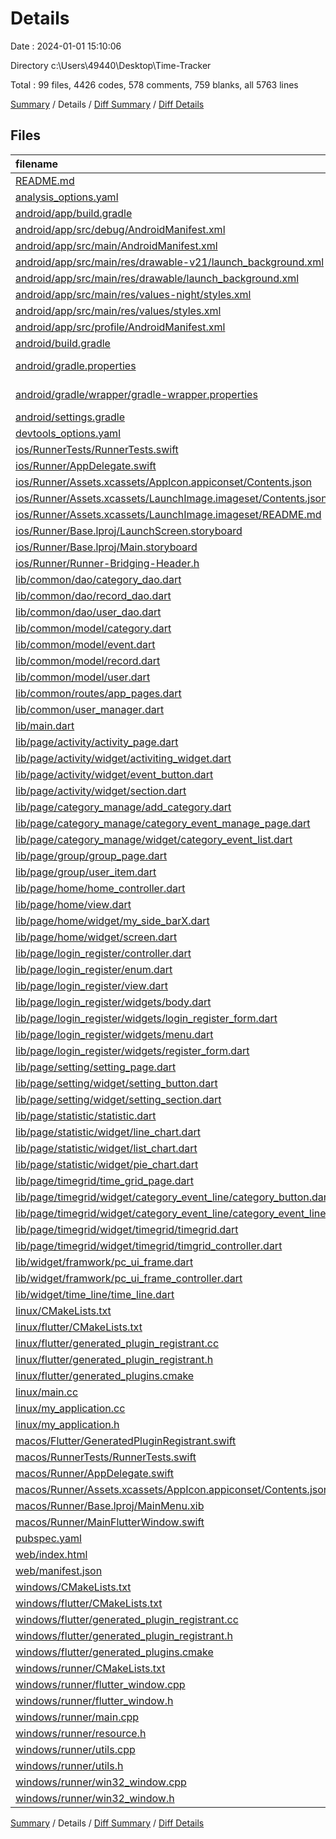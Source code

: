# Details

Date : 2024-01-01 15:10:06

Directory c:\\Users\\49440\\Desktop\\Time-Tracker

Total : 99 files,  4426 codes, 578 comments, 759 blanks, all 5763 lines

[Summary](results.md) / Details / [Diff Summary](diff.md) / [Diff Details](diff-details.md)

## Files
| filename | language | code | comment | blank | total |
| :--- | :--- | ---: | ---: | ---: | ---: |
| [README.md](/README.md) | Markdown | 10 | 0 | 7 | 17 |
| [analysis_options.yaml](/analysis_options.yaml) | YAML | 3 | 22 | 4 | 29 |
| [android/app/build.gradle](/android/app/build.gradle) | Groovy | 51 | 5 | 12 | 68 |
| [android/app/src/debug/AndroidManifest.xml](/android/app/src/debug/AndroidManifest.xml) | XML | 3 | 4 | 1 | 8 |
| [android/app/src/main/AndroidManifest.xml](/android/app/src/main/AndroidManifest.xml) | XML | 27 | 6 | 1 | 34 |
| [android/app/src/main/res/drawable-v21/launch_background.xml](/android/app/src/main/res/drawable-v21/launch_background.xml) | XML | 4 | 7 | 2 | 13 |
| [android/app/src/main/res/drawable/launch_background.xml](/android/app/src/main/res/drawable/launch_background.xml) | XML | 4 | 7 | 2 | 13 |
| [android/app/src/main/res/values-night/styles.xml](/android/app/src/main/res/values-night/styles.xml) | XML | 9 | 9 | 1 | 19 |
| [android/app/src/main/res/values/styles.xml](/android/app/src/main/res/values/styles.xml) | XML | 9 | 9 | 1 | 19 |
| [android/app/src/profile/AndroidManifest.xml](/android/app/src/profile/AndroidManifest.xml) | XML | 3 | 4 | 1 | 8 |
| [android/build.gradle](/android/build.gradle) | Groovy | 27 | 0 | 5 | 32 |
| [android/gradle.properties](/android/gradle.properties) | Java Properties | 3 | 0 | 1 | 4 |
| [android/gradle/wrapper/gradle-wrapper.properties](/android/gradle/wrapper/gradle-wrapper.properties) | Java Properties | 5 | 0 | 1 | 6 |
| [android/settings.gradle](/android/settings.gradle) | Groovy | 16 | 0 | 5 | 21 |
| [devtools_options.yaml](/devtools_options.yaml) | YAML | 1 | 0 | 1 | 2 |
| [ios/RunnerTests/RunnerTests.swift](/ios/RunnerTests/RunnerTests.swift) | Swift | 7 | 2 | 4 | 13 |
| [ios/Runner/AppDelegate.swift](/ios/Runner/AppDelegate.swift) | Swift | 12 | 0 | 2 | 14 |
| [ios/Runner/Assets.xcassets/AppIcon.appiconset/Contents.json](/ios/Runner/Assets.xcassets/AppIcon.appiconset/Contents.json) | JSON | 122 | 0 | 1 | 123 |
| [ios/Runner/Assets.xcassets/LaunchImage.imageset/Contents.json](/ios/Runner/Assets.xcassets/LaunchImage.imageset/Contents.json) | JSON | 23 | 0 | 1 | 24 |
| [ios/Runner/Assets.xcassets/LaunchImage.imageset/README.md](/ios/Runner/Assets.xcassets/LaunchImage.imageset/README.md) | Markdown | 3 | 0 | 2 | 5 |
| [ios/Runner/Base.lproj/LaunchScreen.storyboard](/ios/Runner/Base.lproj/LaunchScreen.storyboard) | XML | 36 | 1 | 1 | 38 |
| [ios/Runner/Base.lproj/Main.storyboard](/ios/Runner/Base.lproj/Main.storyboard) | XML | 25 | 1 | 1 | 27 |
| [ios/Runner/Runner-Bridging-Header.h](/ios/Runner/Runner-Bridging-Header.h) | C++ | 1 | 0 | 1 | 2 |
| [lib/common/dao/category_dao.dart](/lib/common/dao/category_dao.dart) | Dart | 0 | 0 | 1 | 1 |
| [lib/common/dao/record_dao.dart](/lib/common/dao/record_dao.dart) | Dart | 0 | 0 | 1 | 1 |
| [lib/common/dao/user_dao.dart](/lib/common/dao/user_dao.dart) | Dart | 1 | 0 | 1 | 2 |
| [lib/common/model/category.dart](/lib/common/model/category.dart) | Dart | 28 | 1 | 6 | 35 |
| [lib/common/model/event.dart](/lib/common/model/event.dart) | Dart | 20 | 1 | 5 | 26 |
| [lib/common/model/record.dart](/lib/common/model/record.dart) | Dart | 14 | 0 | 3 | 17 |
| [lib/common/model/user.dart](/lib/common/model/user.dart) | Dart | 33 | 0 | 7 | 40 |
| [lib/common/routes/app_pages.dart](/lib/common/routes/app_pages.dart) | Dart | 20 | 0 | 3 | 23 |
| [lib/common/user_manager.dart](/lib/common/user_manager.dart) | Dart | 61 | 9 | 16 | 86 |
| [lib/main.dart](/lib/main.dart) | Dart | 36 | 3 | 9 | 48 |
| [lib/page/activity/activity_page.dart](/lib/page/activity/activity_page.dart) | Dart | 53 | 3 | 6 | 62 |
| [lib/page/activity/widget/activiting_widget.dart](/lib/page/activity/widget/activiting_widget.dart) | Dart | 79 | 3 | 7 | 89 |
| [lib/page/activity/widget/event_button.dart](/lib/page/activity/widget/event_button.dart) | Dart | 52 | 6 | 6 | 64 |
| [lib/page/activity/widget/section.dart](/lib/page/activity/widget/section.dart) | Dart | 26 | 1 | 4 | 31 |
| [lib/page/category_manage/add_category.dart](/lib/page/category_manage/add_category.dart) | Dart | 87 | 2 | 7 | 96 |
| [lib/page/category_manage/category_event_manage_page.dart](/lib/page/category_manage/category_event_manage_page.dart) | Dart | 28 | 2 | 3 | 33 |
| [lib/page/category_manage/widget/category_event_list.dart](/lib/page/category_manage/widget/category_event_list.dart) | Dart | 96 | 8 | 17 | 121 |
| [lib/page/group/group_page.dart](/lib/page/group/group_page.dart) | Dart | 54 | 4 | 3 | 61 |
| [lib/page/group/user_item.dart](/lib/page/group/user_item.dart) | Dart | 22 | 0 | 3 | 25 |
| [lib/page/home/home_controller.dart](/lib/page/home/home_controller.dart) | Dart | 19 | 0 | 6 | 25 |
| [lib/page/home/view.dart](/lib/page/home/view.dart) | Dart | 20 | 3 | 6 | 29 |
| [lib/page/home/widget/my_side_barX.dart](/lib/page/home/widget/my_side_barX.dart) | Dart | 95 | 0 | 8 | 103 |
| [lib/page/home/widget/screen.dart](/lib/page/home/widget/screen.dart) | Dart | 35 | 1 | 7 | 43 |
| [lib/page/login_register/controller.dart](/lib/page/login_register/controller.dart) | Dart | 78 | 25 | 28 | 131 |
| [lib/page/login_register/enum.dart](/lib/page/login_register/enum.dart) | Dart | 1 | 0 | 1 | 2 |
| [lib/page/login_register/view.dart](/lib/page/login_register/view.dart) | Dart | 32 | 4 | 4 | 40 |
| [lib/page/login_register/widgets/body.dart](/lib/page/login_register/widgets/body.dart) | Dart | 82 | 7 | 5 | 94 |
| [lib/page/login_register/widgets/login_register_form.dart](/lib/page/login_register/widgets/login_register_form.dart) | Dart | 148 | 2 | 7 | 157 |
| [lib/page/login_register/widgets/menu.dart](/lib/page/login_register/widgets/menu.dart) | Dart | 78 | 0 | 5 | 83 |
| [lib/page/login_register/widgets/register_form.dart](/lib/page/login_register/widgets/register_form.dart) | Dart | 115 | 1 | 5 | 121 |
| [lib/page/setting/setting_page.dart](/lib/page/setting/setting_page.dart) | Dart | 78 | 3 | 7 | 88 |
| [lib/page/setting/widget/setting_button.dart](/lib/page/setting/widget/setting_button.dart) | Dart | 42 | 0 | 6 | 48 |
| [lib/page/setting/widget/setting_section.dart](/lib/page/setting/widget/setting_section.dart) | Dart | 29 | 2 | 7 | 38 |
| [lib/page/statistic/statistic.dart](/lib/page/statistic/statistic.dart) | Dart | 28 | 0 | 4 | 32 |
| [lib/page/statistic/widget/line_chart.dart](/lib/page/statistic/widget/line_chart.dart) | Dart | 56 | 6 | 7 | 69 |
| [lib/page/statistic/widget/list_chart.dart](/lib/page/statistic/widget/list_chart.dart) | Dart | 53 | 1 | 6 | 60 |
| [lib/page/statistic/widget/pie_chart.dart](/lib/page/statistic/widget/pie_chart.dart) | Dart | 61 | 1 | 5 | 67 |
| [lib/page/timegrid/time_grid_page.dart](/lib/page/timegrid/time_grid_page.dart) | Dart | 49 | 5 | 7 | 61 |
| [lib/page/timegrid/widget/category_event_line/category_button.dart](/lib/page/timegrid/widget/category_event_line/category_button.dart) | Dart | 94 | 5 | 14 | 113 |
| [lib/page/timegrid/widget/category_event_line/category_event_line.dart](/lib/page/timegrid/widget/category_event_line/category_event_line.dart) | Dart | 38 | 4 | 9 | 51 |
| [lib/page/timegrid/widget/timegrid/timegrid.dart](/lib/page/timegrid/widget/timegrid/timegrid.dart) | Dart | 241 | 19 | 48 | 308 |
| [lib/page/timegrid/widget/timegrid/timgrid_controller.dart](/lib/page/timegrid/widget/timegrid/timgrid_controller.dart) | Dart | 207 | 44 | 50 | 301 |
| [lib/widget/framwork/pc_ui_frame.dart](/lib/widget/framwork/pc_ui_frame.dart) | Dart | 146 | 9 | 15 | 170 |
| [lib/widget/framwork/pc_ui_frame_controller.dart](/lib/widget/framwork/pc_ui_frame_controller.dart) | Dart | 48 | 5 | 13 | 66 |
| [lib/widget/time_line/time_line.dart](/lib/widget/time_line/time_line.dart) | Dart | 15 | 1 | 4 | 20 |
| [linux/CMakeLists.txt](/linux/CMakeLists.txt) | CMake | 75 | 38 | 27 | 140 |
| [linux/flutter/CMakeLists.txt](/linux/flutter/CMakeLists.txt) | CMake | 66 | 13 | 10 | 89 |
| [linux/flutter/generated_plugin_registrant.cc](/linux/flutter/generated_plugin_registrant.cc) | C++ | 7 | 4 | 5 | 16 |
| [linux/flutter/generated_plugin_registrant.h](/linux/flutter/generated_plugin_registrant.h) | C++ | 5 | 5 | 6 | 16 |
| [linux/flutter/generated_plugins.cmake](/linux/flutter/generated_plugins.cmake) | CMake | 16 | 3 | 6 | 25 |
| [linux/main.cc](/linux/main.cc) | C++ | 5 | 0 | 2 | 7 |
| [linux/my_application.cc](/linux/my_application.cc) | C++ | 74 | 11 | 20 | 105 |
| [linux/my_application.h](/linux/my_application.h) | C++ | 7 | 7 | 5 | 19 |
| [macos/Flutter/GeneratedPluginRegistrant.swift](/macos/Flutter/GeneratedPluginRegistrant.swift) | Swift | 10 | 3 | 4 | 17 |
| [macos/RunnerTests/RunnerTests.swift](/macos/RunnerTests/RunnerTests.swift) | Swift | 7 | 2 | 4 | 13 |
| [macos/Runner/AppDelegate.swift](/macos/Runner/AppDelegate.swift) | Swift | 8 | 0 | 2 | 10 |
| [macos/Runner/Assets.xcassets/AppIcon.appiconset/Contents.json](/macos/Runner/Assets.xcassets/AppIcon.appiconset/Contents.json) | JSON | 68 | 0 | 1 | 69 |
| [macos/Runner/Base.lproj/MainMenu.xib](/macos/Runner/Base.lproj/MainMenu.xib) | XML | 343 | 0 | 1 | 344 |
| [macos/Runner/MainFlutterWindow.swift](/macos/Runner/MainFlutterWindow.swift) | Swift | 12 | 0 | 4 | 16 |
| [pubspec.yaml](/pubspec.yaml) | YAML | 28 | 60 | 18 | 106 |
| [web/index.html](/web/index.html) | HTML | 38 | 16 | 6 | 60 |
| [web/manifest.json](/web/manifest.json) | JSON | 35 | 0 | 1 | 36 |
| [windows/CMakeLists.txt](/windows/CMakeLists.txt) | CMake | 59 | 25 | 19 | 103 |
| [windows/flutter/CMakeLists.txt](/windows/flutter/CMakeLists.txt) | CMake | 84 | 14 | 12 | 110 |
| [windows/flutter/generated_plugin_registrant.cc](/windows/flutter/generated_plugin_registrant.cc) | C++ | 6 | 4 | 5 | 15 |
| [windows/flutter/generated_plugin_registrant.h](/windows/flutter/generated_plugin_registrant.h) | C++ | 5 | 5 | 6 | 16 |
| [windows/flutter/generated_plugins.cmake](/windows/flutter/generated_plugins.cmake) | CMake | 16 | 3 | 6 | 25 |
| [windows/runner/CMakeLists.txt](/windows/runner/CMakeLists.txt) | CMake | 22 | 12 | 7 | 41 |
| [windows/runner/flutter_window.cpp](/windows/runner/flutter_window.cpp) | C++ | 49 | 7 | 16 | 72 |
| [windows/runner/flutter_window.h](/windows/runner/flutter_window.h) | C++ | 20 | 5 | 9 | 34 |
| [windows/runner/main.cpp](/windows/runner/main.cpp) | C++ | 30 | 4 | 10 | 44 |
| [windows/runner/resource.h](/windows/runner/resource.h) | C++ | 9 | 6 | 2 | 17 |
| [windows/runner/utils.cpp](/windows/runner/utils.cpp) | C++ | 54 | 2 | 10 | 66 |
| [windows/runner/utils.h](/windows/runner/utils.h) | C++ | 8 | 6 | 6 | 20 |
| [windows/runner/win32_window.cpp](/windows/runner/win32_window.cpp) | C++ | 210 | 24 | 55 | 289 |
| [windows/runner/win32_window.h](/windows/runner/win32_window.h) | C++ | 48 | 31 | 24 | 103 |

[Summary](results.md) / Details / [Diff Summary](diff.md) / [Diff Details](diff-details.md)